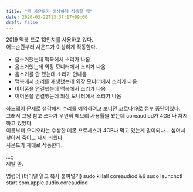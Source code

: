 ```yaml
---
title: "맥 사운드가 이상하게 작동할 때"
date: 2020-03-22T13:37:17+09:00
draft: false
---
```


2019 맥북 프로 13인치를 사용하고 있다.  
어느순간부터 사운드가 이상하게 작동한다.
- 음소거했는데 맥북에서 소리가 나옴
- 음소거했는데 외장 모니터에서 소리가 나옴
- 음소거를 안 했는데 소리가 안나옴
- 맥북에서 소리를 재생했는데 외장 모니터에서 소리가 나옴
- 이어폰을 연결했는데 맥북에서 소리가 나옴
- 이어폰을 연결했는데 외장 모니터에서 소리가 나옴

하드웨어 문제로 생각해서 수리를 예약하려고 보니깐 코로나19로 점부 중단이였다.  
그래서 그냥 참고 쓰다가 우연히 메모리 사용률을 봤는데 coreaudiod가 4GB 나 차지하고 있었다.  
이름부터 오디오라는 수상한 데몬 프로세스가 4GB나 먹고 있는게 말이되나... 싶어서 찾아서 죽이고 다시 띄웠다.  
사운드가 제대로 작동한다.  

  
...;;  
제발 좀.  
  
명령어 (터미널 열고 복사 붙여넣기) 
sudo killall coreaudiod && sudo launchctl start com.apple.audio.coreaudiod

